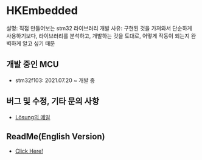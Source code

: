 # HKEmbedded

설명: 직접 만들어보는 stm32 라이브러리
개발 사유: 구현된 것을 가져와서 단순하게 사용하기보다, 라이브러리를 분석하고, 개발하는 것을 토대로, 어떻게 작동이 되는지 완벽하게 알고 싶기 때문

## 개발 중인 MCU
- stm32f103: 2021.07.20 ~ 개발 중

## 버그 및 수정, 기타 문의 사항
- [Lösung의 메일](mailto:shk052353@gmail.com)

## ReadMe(English Version)
- [Click Here!](ReadMe_EN.md)